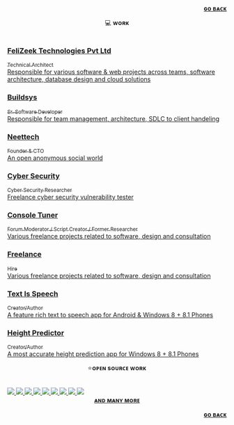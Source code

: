 <p align='right'>
  <a href='../'>
    <strong>
      ɢᴏ ʙᴀᴄᴋ
    </strong>
  </a>
<p>

<p align='center'>
  💻 <strong>ᴡᴏʀᴋ</strong> 
  </br></br>
  <div class="project-container">
    <a class="project-card" href="https://www.felizeek.com/" target="_blank" rel="noopener noreferrer">
      <div>
        <div class="project-card-header">
          <h3>FeliZeek Technologies Pvt Ltd</h3>
        </div>
        <div class="project-card-sub-header">
          <sub>Technical Architect</sub>
        </div>
        <div>Responsible for various software & web projects across teams, software architecture, database design and cloud solutions</div>
      </div>
    </a>
    <a class="project-card" href="https://in.linkedin.com/company/buildsysinc" target="_blank" rel="noopener noreferrer">
      <div>
        <div class="project-card-header">
          <h3>Buildsys</h3>
        </div>
        <div class="project-card-sub-header">
          <sub>Sr. Software Developer</sub>
        </div>
        <div>Responsible for team management, architecture, SDLC to client handeling</div>
      </div>
    </a>
    <a class="project-card" href="http://neettech.in" target="_blank" rel="noopener noreferrer">
      <div>
        <div class="project-card-header">
          <h3>Neettech</h3>
        </div>
        <div class="project-card-sub-header">
          <sub>Founder & CTO</sub>
        </div>
        <div>An open anonymous social world</div>
      </div>
    </a>
    <a class="project-card" href="https://hightechunveil.blogspot.com/2016/04/justdialcom-hacked-by-hey24sheep.html" target="_blank" rel="noopener noreferrer">
      <div>
        <div class="project-card-header">
          <h3>Cyber Security</h3>
        </div>
        <div class="project-card-sub-header">
          <sub>Cyber Security Researcher</sub>
        </div>
        <div>Freelance cyber security vulnerability tester</div>
      </div>
    </a>
    <a class="project-card" href="https://www.consoletuner.com/" target="_blank" rel="noopener noreferrer">
      <div>
        <div class="project-card-header">
          <h3>Console Tuner</h3>
        </div>
        <div class="project-card-sub-header">
          <sub>Forum Moderator / Script Creator / Former Researcher</sub>
        </div>
        <div>Various freelance projects related to software, design and consultation</div>
      </div>
    </a>
    <a class="project-card" href="https://www.freelancer.com/u/hey24sheep" target="_blank" rel="noopener noreferrer">
      <div>
        <div class="project-card-header">
          <h3>Freelance</h3>
        </div>
        <div class="project-card-sub-header">
          <sub>Hire</sub>
        </div>
        <div>Various freelance projects related to software, design and consultation</div>
      </div>
    </a>
    <a class="project-card" href="https://www.microsoft.com/en-us/p/text-is-speech/9nblggh5wr37?activetab=pivot:overviewtab" target="_blank" rel="noopener noreferrer">
      <div>
        <div class="project-card-header">
          <h3>Text Is Speech</h3>
        </div>
        <div class="project-card-sub-header">
          <sub>Creator/Author</sub>
        </div>
        <div>A feature rich text to speech app for Android & Windows 8 + 8.1 Phones</div>
      </div>
    </a>
    <a class="project-card" href="https://www.microsoft.com/en-in/p/height-predictor/9nblggh4w831?activetab=pivot:overviewtab" target="_blank" rel="noopener noreferrer">
      <div>
        <div class="project-card-header">
          <h3>Height Predictor</h3>
        </div>
        <div class="project-card-sub-header">
          <sub>Creator/Author</sub>
        </div>
        <div>A most accurate height prediction app for Windows 8 + 8.1 Phones</div>
      </div>
    </a>
    <!-- to update : add your own more projects here -->
  </div>
</p>

<p align='center'>
  ⭐<strong>ᴏᴘᴇɴ sᴏᴜʀᴄᴇ ᴡᴏʀᴋ</strong>
  </br></br>
  <div class="project-container">
    <a class="margin-bottom-12" href="https://github.com/hey24sheep/uiblock" target="_blank" rel="noopener noreferrer">
      <img src="https://github-readme-stats.vercel.app/api/pin?username=Hey24sheep&repo=uiblock&border_radius=15&theme=dark">
    </a>
    <a class="margin-bottom-12" href="https://github.com/hey24sheep/backdrop_modal_route" target="_blank" rel="noopener noreferrer">
      <img src="https://github-readme-stats.vercel.app/api/pin?username=Hey24sheep&repo=backdrop_modal_route&border_radius=15&theme=dark">
    </a>
    <a class="margin-bottom-12" href="https://github.com/hey24sheep/azure-flutter-tasks" target="_blank" rel="noopener noreferrer">
      <img src="https://github-readme-stats.vercel.app/api/pin?username=Hey24sheep&repo=azure-flutter-tasks&border_radius=15&theme=dark&forkCount=true">
    </a>
    <a class="margin-bottom-12" href="https://github.com/hey24sheep/azure-environment-variables" target="_blank" rel="noopener noreferrer">
      <img src="https://github-readme-stats.vercel.app/api/pin?username=Hey24sheep&repo=azure-environment-variables&border_radius=15&theme=dark">
    </a>
    <a class="margin-bottom-12" href="https://github.com/hey24sheep/dotnetkiteconnect" target="_blank" rel="noopener noreferrer">
      <img src="https://github-readme-stats.vercel.app/api/pin?username=Hey24sheep&repo=dotnetkiteconnect&border_radius=15&theme=dark">
    </a>
    <a class="margin-bottom-12" href="https://hey24sheep.github.io/LSystem_Fractal_Trees_P5/" target="_blank" rel="noopener noreferrer">
      <img src="https://github-readme-stats.vercel.app/api/pin?username=Hey24sheep&repo=LSystem_Fractal_Trees_P5&border_radius=15&theme=dark">
    </a>
    <a class="margin-bottom-12" href="https://github.com/hey24sheep/twitch_sheep" target="_blank" rel="noopener noreferrer">
      <img src="https://github-readme-stats.vercel.app/api/pin?username=Hey24sheep&repo=twitch_sheep&border_radius=15&theme=dark">
    </a>
    <a class="margin-bottom-12" href="https://github.com/hey24sheep/Never-Ending-Game" target="_blank" rel="noopener noreferrer">
      <img src="https://github-readme-stats.vercel.app/api/pin?username=Hey24sheep&repo=Never-Ending-Game&border_radius=15&theme=dark">
    </a>
    <a class="margin-bottom-12" href="https://github.com/hey24sheep/JaszuiTaskManagement" target="_blank" rel="noopener noreferrer">
      <img src="https://github-readme-stats.vercel.app/api/pin?username=Hey24sheep&repo=JaszuiTaskManagement&border_radius=15&theme=dark">
    </a>
    <!-- to update : add your own more git projects here -->
  </div>
  <div class="project-footer">
    <center>
      <strong>
        <a class="margin-bottom-12" href="https://github.com/hey24sheep" target="_blank" rel="noopener noreferrer">
          ᴀɴᴅ ᴍᴀɴʏ ᴍᴏʀᴇ
        </a>
      <strong>
    </center>
  </div>
</p>

<p align='right'>
  <a href='../'>
    <strong>
      ɢᴏ ʙᴀᴄᴋ
    </strong>
  </a>
<p>